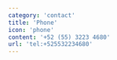 ```yaml
---
category: 'contact'
title: 'Phone'
icon: 'phone'
content: '+52 (55) 3223 4680'
url: 'tel:+525532234680'
---
```


